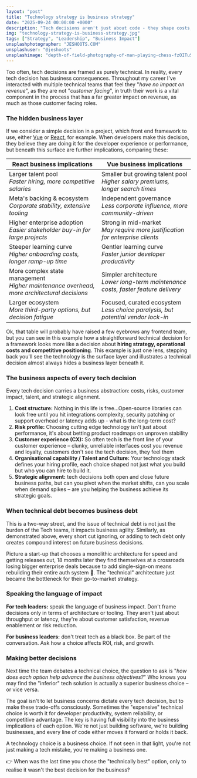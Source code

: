 ```yaml
---
layout: "post"
title: "Technology strategy is business strategy"
date: "2025-09-24 00:00:00 +0000"
description: "Tech decisions aren't just about code - they shape costs, risks, customers, and growth. This post explores why every technology choice is a business decision, and how they should be approached."
img: "technology-strategy-is-business-strategy.jpg"
tags: ["Strategy", "Leadership", "Business Impact"]
unsplashphotographer: "JESHOOTS.COM"
unsplashuser: "@jeshoots"
unsplashimage: "depth-of-field-photography-of-man-playing-chess-fzOITuS1DIQ"
---
```


Too often, tech decisions are framed as purely technical. In reality, every tech decision has business consequences. Throughout my career I've interacted with multiple technical teams that feel they "*have no impact on revenue*", as they are not "*customer facing*", in truth their work is a vital component in the process that has a far greater impact on revenue, as much as those customer facing roles.

### The hidden business layer
If we consider a simple decision in a project, which front end framework to use, either [Vue](https://vuejs.org/) or [React](https://react.dev/), for example. When developers make this decision, they believe they are doing it for the developer experience or performance, but beneath this surface are further implications, comparing these:

| React business implications																	| Vue business implications |
|-----------------------------------------------------------------------------------------------|---------------------------|
| Larger talent pool<br />*Faster hiring, more competitive salaries*							| Smaller but growing talent pool<br />*Higher salary premiums, longer search times* |
| Meta's backing & ecosystem<br />*Corporate stability, extensive tooling*						| Independent governance<br />*Less corporate influence, more community-driven* |
| Higher enterprise adoption<br />*Easier stakeholder buy-in for large projects*				| Strong in mid-market<br />*May require more justification for enterprise clients* |
| Steeper learning curve<br />*Higher onboarding costs, longer ramp-up time* 					| Gentler learning curve<br />*Faster junior developer productivity* |
| More complex state management<br />*Higher maintenance overhead, more architectural decisions*| Simpler architecture<br />*Lower long-term maintenance costs, faster feature delivery* |
| Larger ecosystem<br />*More third-party options, but decision fatigue* 						| Focused, curated ecosystem<br />*Less choice paralysis, but potential vendor lock-in* |

Ok, that table will probably have raised a few eyebrows any frontend team, but you can see in this example how a straightforward technical decision for a framework looks more like a decision about **hiring strategy, operational costs and competitive positioning**. This example is just one lens, stepping back you'll see the technology is the surface layer and illustrates a technical decision almost always hides a business layer beneath it.

### The business aspects of every tech decision
Every tech decision carries a business abstraction: costs, risks, customer impact, talent, and strategic alignment.

1. **Cost structure:** Nothing in this life is free...Open-source libraries can look free until you hit integrations complexity, security patching or support overhead or latency adds up - what is the long-term cost?
2. **Risk profile:** Choosing cutting edge technology isn't just about performance, it's about betting product roadmaps on unproven stability
3. **Customer experience (CX):** So often tech is the front line of your customer experience – clunky, unreliable interfaces cost you revenue and loyalty, customers don't see the tech decision, they feel them
4. **Organisational capability / Talent and Culture:** Your technology stack defines your hiring profile, each choice shaped not just what you build but who you can hire to build it.
5. **Strategic alignment:** tech decisions both open and close future business paths, but can you pivot when the market shifts, can you scale when demand spikes – are you helping the business achieve its strategic goals.

### When technical debt becomes business debt
This is a two-way street, and the issue of technical debt is not just the burden of the Tech teams, it impacts business agility. Similarly, as demonstrated above, every short cut ignoring, or adding to tech debt only creates compound interest on future business decisions.

Picture a start-up that chooses a monolithic architecture for speed and getting releases out, 18 months later they find themselves at a crossroads losing bigger enterprise deals because to add single-sign-on means rebuilding their entire auth system :grimacing:. The "technical" architecture just became the bottleneck for their go-to-market strategy.

### Speaking the language of impact
**For tech leaders:** speak the language of business impact. Don't frame decisions only in terms of architecture or tooling. They aren't just about throughput or latency, they're about customer satisfaction, revenue enablement or risk reduction.

**For business leaders:** don't treat tech as a black box. Be part of the conversation. Ask how a choice affects ROI, risk, and growth.

### Making better decisions
Next time the team debates a technical choice, the question to ask is "*how does each option help advance the business objectives?*" Who knows you may find the "inferior" tech solution is actually a superior business choice – or vice versa.

The goal isn't to let business concerns dictate every tech decision, but to make these trade-offs consciously. Sometimes the "expensive" technical choice is worth it for developer productivity, system reliability, or competitive advantage. The key is having full visibility into the business implications of each option. We're not just building software, we're building businesses, and every line of code either moves it forward or holds it back.

A technology choice is a business choice. If not seen in that light, you're not just making a tech mistake, you're making a business one.

:point_right: When was the last time you chose the "technically best" option, only to realise it wasn't the best decision for the business?